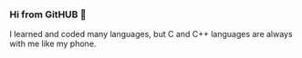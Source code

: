 ### Hi from GitHUB 👋
I learned and coded many languages, but C and C++ languages are always with me like my phone.
